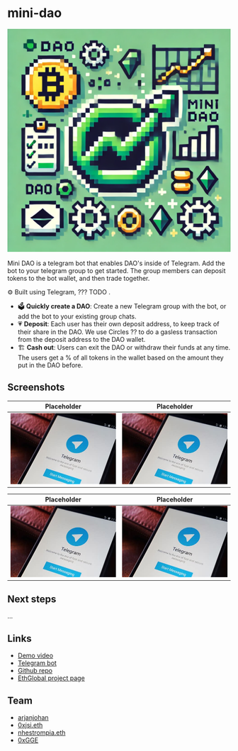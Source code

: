 # mini-dao

![Logo](images/logo/logo.png)

Mini DAO is a telegram bot that enables DAO's inside of Telegram. Add the bot to your telegram group to get started. The group members can deposit tokens to the bot wallet, and then trade together.

⚙️ Built using Telegram, ??? TODO .

- 🗳️ **Quickly create a DAO**: Create a new Telegram group with the bot, or add the bot to your existing group chats. 
- 💗 **Deposit**: Each user has their own deposit address, to keep track of their share in the DAO. We use Circles ?? to do a gasless transaction from the deposit address to the DAO wallet.
- 🏗️ **Cash out**: Users can exit the DAO or withdraw their funds at any time. The users get a % of all tokens in the wallet based on the amount they put in the DAO before.

## Screenshots

| Placeholder                   | Placeholder               |
| ------------------------------ | ---------------------------- |
| ![Screenshot](images/screenshots/placeholder.jpeg) | ![Screenshot](images/screenshots/placeholder.jpeg) |

| Placeholder                   | Placeholder               |
| ------------------------------- | -------------------------------- |
| ![Screenshot](images/screenshots/placeholder.jpeg) | ![Screenshot](images/screenshots/placeholder.jpeg) |

## Next steps
...

## Links
- [Demo video]()
- [Telegram bot]()
- [Github repo]()
- [EthGlobal project page]()

## Team 
- [arjanjohan](https://x.com/arjanjohan)
- [0xjsi.eth](https://x.com/0xjsieth)
- [nhestrompia.eth](https://x.com/nhestrompia)
- [0xGGE](https://x.com/0xGGE)